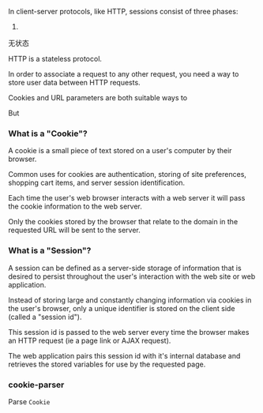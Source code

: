 In client-server protocols, like HTTP, sessions consist of three phases:

1.

无状态

HTTP is a stateless protocol.

In order to associate a request to any other request, you need a way to store user data between HTTP requests.

Cookies and URL parameters are both suitable ways to

But

### What is a "Cookie"?

A cookie is a small piece of text stored on a user's computer by their browser.

Common uses for cookies are authentication, storing of site preferences, shopping cart items, and server session identification.

Each time the user's web browser interacts with a web server it will pass the cookie information to the web server.

Only the cookies stored by the browser that relate to the domain in the requested URL will be sent to the server.

### What is a "Session"?

A session can be defined as a server-side storage of information that is desired to persist throughout the user's interaction with the web site or web application. 

Instead of storing large and constantly changing information via cookies in the user's browser, only a unique identifier is stored on the client side (called a "session id"). 

This session id is passed to the web server every time the browser makes an HTTP request (ie a page link or AJAX request). 

The web application pairs this session id with it's internal database and retrieves the stored variables for use by the requested page.

### cookie-parser

Parse `Cookie` 